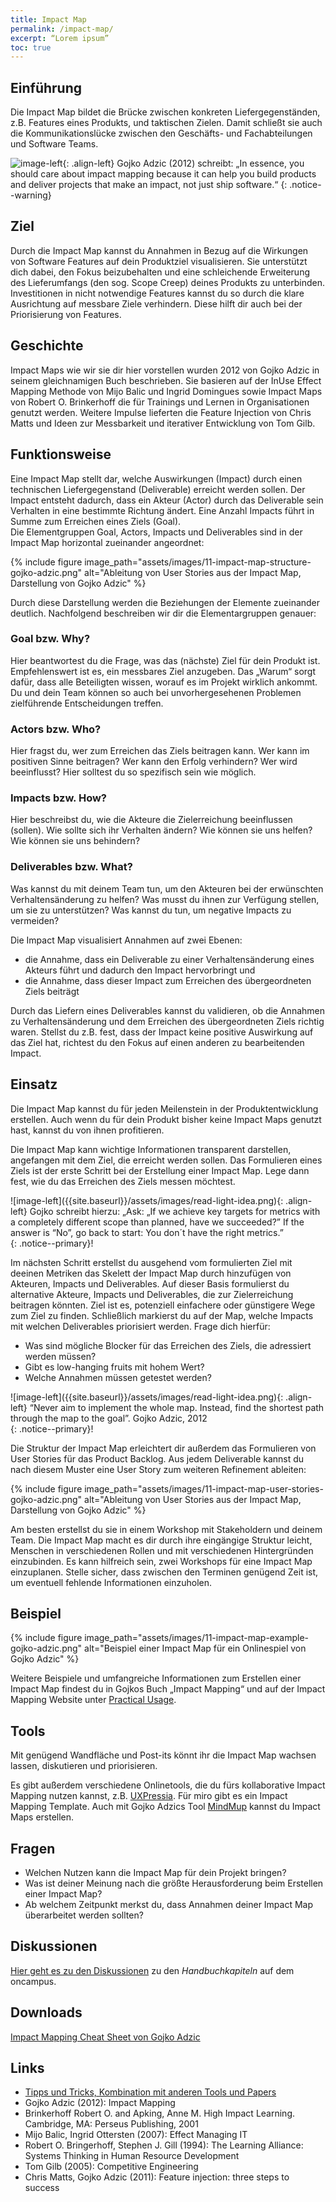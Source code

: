 ```yaml
---
title: Impact Map
permalink: /impact-map/
excerpt: “Lorem ipsum”
toc: true
---
```


## Einführung
Die Impact Map bildet die Brücke zwischen konkreten Liefergegenständen, z.B. Features eines Produkts, und taktischen Zielen. 
Damit schließt sie auch die Kommunikationslücke zwischen den Geschäfts- und Fachabteilungen und Software Teams.

![image-left]({{site.baseurl}}/assets/images/flag-warning.png){: .align-left} 
Gojko Adzic (2012) schreibt: „In essence, you should care about impact mapping because it can help you build products and deliver projects that make an impact, not just ship software.“
{: .notice--warning}

## Ziel
Durch die Impact Map kannst du Annahmen in Bezug auf die Wirkungen von Software Features auf dein Produktziel visualisieren. 
Sie unterstützt dich dabei, den Fokus beizubehalten und eine schleichende Erweiterung des Lieferumfangs (den sog. Scope Creep) deines Produkts zu unterbinden. 
Investitionen in nicht notwendige Features kannst du so durch die klare Ausrichtung auf messbare Ziele verhindern. 
Diese hilft dir auch bei der Priorisierung von Features. 

## Geschichte
Impact Maps wie wir sie dir hier vorstellen wurden 2012 von Gojko Adzic in seinem gleichnamigen Buch beschrieben. 
Sie basieren auf der InUse Effect Mapping Methode von Mijo Balic und Ingrid Domingues sowie Impact Maps von Robert O. Brinkerhoff die für Trainings und Lernen in Organisationen genutzt werden. 
Weitere Impulse lieferten die Feature Injection von Chris Matts und Ideen zur Messbarkeit und iterativer Entwicklung von Tom Gilb. 

## Funktionsweise
Eine Impact Map stellt dar, welche Auswirkungen (Impact) durch einen technischen Liefergegenstand (Deliverable) erreicht werden sollen. 
Der Impact entsteht dadurch, dass ein Akteur (Actor) durch das Deliverable sein Verhalten in eine bestimmte Richtung ändert. 
Eine Anzahl Impacts führt in Summe zum Erreichen eines Ziels (Goal).  
Die Elementgruppen Goal, Actors, Impacts und Deliverables sind in der Impact Map horizontal zueinander angeordnet: 

{% include figure image_path="assets/images/11-impact-map-structure-gojko-adzic.png" alt="Ableitung von User Stories aus der Impact Map, Darstellung von Gojko Adzic" %}

Durch diese Darstellung werden die Beziehungen der Elemente zueinander deutlich.
Nachfolgend beschreiben wir dir die Elementargruppen genauer:

### Goal bzw. Why?
Hier beantwortest du die Frage, was das (nächste) Ziel für dein Produkt ist.
Empfehlenswert ist es, ein messbares Ziel anzugeben. 
Das „Warum“ sorgt dafür, dass alle Beteiligten wissen, worauf es im Projekt wirklich ankommt. 
Du und dein Team können so auch bei unvorhergesehenen Problemen zielführende Entscheidungen treffen.

### Actors bzw. Who? 
Hier fragst du, wer zum Erreichen das Ziels beitragen kann. 
Wer kann im positiven Sinne beitragen? 
Wer kann den Erfolg verhindern? 
Wer wird beeinflusst? 
Hier solltest du so spezifisch sein wie möglich.

### Impacts bzw. How?
Hier beschreibst du, wie die Akteure die Zielerreichung beeinflussen (sollen).
Wie sollte sich ihr Verhalten ändern? 
Wie können sie uns helfen? 
Wie können sie uns behindern?

### Deliverables bzw. What?
Was kannst du mit deinem Team tun, um den Akteuren bei der erwünschten Verhaltensänderung zu helfen? 
Was musst du ihnen zur Verfügung stellen, um sie zu unterstützen? 
Was kannst du tun, um negative Impacts zu vermeiden?

Die Impact Map visualisiert Annahmen auf zwei Ebenen: 

* die Annahme, dass ein Deliverable zu einer Verhaltensänderung eines Akteurs führt und dadurch den Impact hervorbringt und 
* die Annahme, dass dieser Impact zum Erreichen des übergeordneten Ziels beiträgt

Durch das Liefern eines Deliverables kannst du validieren, ob die Annahmen zu Verhaltensänderung und dem Erreichen des übergeordneten Ziels richtig waren.
Stellst du z.B. fest, dass der Impact keine positive Auswirkung auf das Ziel hat, richtest du den Fokus auf einen anderen zu bearbeitenden Impact. 

## Einsatz
Die Impact Map kannst du für jeden Meilenstein in der Produktentwicklung erstellen. 
Auch wenn du für dein Produkt bisher keine Impact Maps genutzt hast, kannst du von ihnen profitieren. 

Die Impact Map kann wichtige Informationen transparent darstellen, angefangen mit dem Ziel, die erreicht werden sollen. 
Das Formulieren eines Ziels ist der erste Schritt bei der Erstellung einer Impact Map. 
Lege dann fest, wie du das Erreichen des Ziels messen möchtest. 

<div markdown="1">
![image-left]({{site.baseurl}}/assets/images/read-light-idea.png){: .align-left}
Gojko schreibt hierzu: „Ask: „If we achieve key targets for metrics with a completely different scope than planned, have we succeeded?” If the answer is “No”, go back to start: You don´t have the right metrics.”
</div>
{: .notice--primary}!


Im nächsten Schritt erstellst du ausgehend vom formulierten Ziel mit deeinen Metriken das Skelett der Impact Map durch hinzufügen von Akteuren, Impacts und Deliverables.
Auf dieser Basis formulierst du alternative Akteure, Impacts und Deliverables, die zur Zielerreichung beitragen könnten. 
Ziel ist es, potenziell einfachere oder günstigere Wege zum Ziel zu finden.
Schließlich markierst du auf der Map, welche Impacts mit welchen Deliverables priorisiert werden. Frage dich hierfür: 

* Was sind mögliche Blocker für das Erreichen des Ziels, die adressiert werden müssen? 
* Gibt es low-hanging fruits mit hohem Wert? 
* Welche Annahmen müssen getestet werden?

<div markdown="1">
![image-left]({{site.baseurl}}/assets/images/read-light-idea.png){: .align-left}
“Never aim to implement the whole map. Instead, find the shortest path through the map to the goal”. Gojko Adzic, 2012
</div>
{: .notice--primary}!

Die Struktur der Impact Map erleichtert dir außerdem das Formulieren von User Stories für das Product Backlog. 
Aus jedem Deliverable kannst du nach diesem Muster eine User Story zum weiteren Refinement ableiten: 

{% include figure image_path="assets/images/11-impact-map-user-stories-gojko-adzic.png" alt="Ableitung von User Stories aus der Impact Map, Darstellung von Gojko Adzic" %}

Am besten erstellst du sie in einem Workshop mit Stakeholdern und deinem Team.
Die Impact Map macht es dir durch ihre eingängige Struktur leicht, Menschen in verschiedenen Rollen und mit verschiedenen Hintergründen einzubinden.
Es kann hilfreich sein, zwei Workshops für eine Impact Map einzuplanen. 
Stelle sicher, dass zwischen den Terminen genügend Zeit ist, um eventuell fehlende Informationen einzuholen. 


## Beispiel

{% include figure image_path="assets/images/11-impact-map-example-gojko-adzic.png" alt="Beispiel einer Impact Map für ein Onlinespiel von Gojko Adzic" %}

Weitere Beispiele und umfangreiche Informationen zum Erstellen einer Impact Map findest du in Gojkos Buch „Impact Mapping“ und auf der Impact Mapping Website unter [Practical Usage](https://www.impactmapping.org/tips-and-tricks.html). 

## Tools
Mit genügend Wandfläche und Post-its könnt ihr die Impact Map wachsen lassen, diskutieren und priorisieren. 

Es gibt außerdem verschiedene Onlinetools, die du fürs kollaborative Impact Mapping nutzen kannst, z.B. [UXPressia](https://uxpressia.com/impact-map-online-tool).
Für miro gibt es ein Impact Mapping Template. 
Auch mit Gojko Adzics Tool [MindMup](https://www.mindmup.com/) kannst du Impact Maps erstellen.

## Fragen

* Welchen Nutzen kann die Impact Map für dein Projekt bringen?
* Was ist deiner Meinung nach die größte Herausforderung beim Erstellen einer Impact Map?
* Ab welchem Zeitpunkt merkst du, dass Annahmen deiner Impact Map überarbeitet werden sollten?

## Diskussionen
[Hier geht es zu den Diskussionen](https://www.oncampus.de/blocks/oc_mooc_nav/forum_view.php?showall=false&id=47546) zu den *Handbuchkapiteln* auf dem oncampus.

## Downloads
[Impact Mapping Cheat Sheet von Gojko Adzic](https://www.impactmapping.org/assets/cheatsheet.pdf)


## Links

* [Tipps und Tricks, Kombination mit anderen Tools und Papers](https://www.impactmapping.org/tips-and-tricks.html)
* Gojko Adzic (2012): Impact Mapping
* Brinkerhoff Robert O. and Apking, Anne M. High Impact Learning. Cambridge, MA: Perseus Publishing, 2001
* Mijo Balic, Ingrid Ottersten (2007): Effect Managing IT
* Robert O. Bringerhoff, Stephen J. Gill (1994): The Learning Alliance: Systems Thinking in Human Resource Development
* Tom Gilb (2005): Competitive Engineering
* Chris Matts, Gojko Adzic (2011): Feature injection: three steps to success


